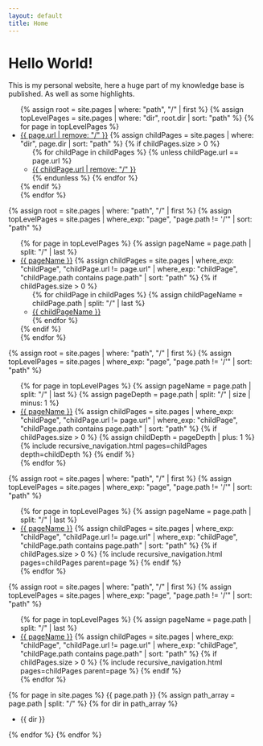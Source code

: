 ```yaml
---
layout: default
title: Home
---
```

# Hello World!

This is my personal website, here a huge part of my knowledge base is published. As well as some highlights.


<ul>
  {% assign root = site.pages | where: "path", "/" | first %}
  {% assign topLevelPages = site.pages | where: "dir", root.dir | sort: "path" %}
  {% for page in topLevelPages %}
    <li>
      <a href="{{ site.baseurl }}{{ page.url }}">{{ page.url | remove: "/" }}</a>
      {% assign childPages = site.pages | where: "dir", page.dir | sort: "path" %}
      {% if childPages.size > 0 %}
        <ul>
          {% for childPage in childPages %}
            {% unless childPage.url == page.url %}
              <li><a href="{{ site.baseurl }}{{ childPage.url }}">{{ childPage.url | remove: "/" }}</a></li>
            {% endunless %}
          {% endfor %}
        </ul>
      {% endif %}
    </li>
  {% endfor %}
</ul>

{% assign root = site.pages | where: "path", "/" | first %}
{% assign topLevelPages = site.pages | where_exp: "page", "page.path != '/'" | sort: "path" %}

<ul>
  {% for page in topLevelPages %}
    {% assign pageName = page.path | split: "/" | last %}
    <li>
      <a href="{{ site.baseurl }}{{ page.url }}">{{ pageName }}</a>
      {% assign childPages = site.pages | where_exp: "childPage", "childPage.url != page.url" | where_exp: "childPage", "childPage.path contains page.path" | sort: "path" %}
      {% if childPages.size > 0 %}
        <ul>
          {% for childPage in childPages %}
            {% assign childPageName = childPage.path | split: "/" | last %}
            <li><a href="{{ site.baseurl }}{{ childPage.url }}">{{ childPageName }}</a></li>
          {% endfor %}
        </ul>
      {% endif %}
    </li>
  {% endfor %}
</ul>

{% assign root = site.pages | where: "path", "/" | first %}
{% assign topLevelPages = site.pages | where_exp: "page", "page.path != '/'" | sort: "path" %}

<ul>
  {% for page in topLevelPages %}
    {% assign pageName = page.path | split: "/" | last %}
    {% assign pageDepth = page.path | split: "/" | size | minus: 1 %}
    <li>
      <a href="{{ site.baseurl }}{{ page.url }}">{{ pageName }}</a>
      {% assign childPages = site.pages | where_exp: "childPage", "childPage.url != page.url" | where_exp: "childPage", "childPage.path contains page.path" | sort: "path" %}
      {% if childPages.size > 0 %}
        {% assign childDepth = pageDepth | plus: 1 %}
        {% include recursive_navigation.html pages=childPages depth=childDepth %}
      {% endif %}
    </li>
  {% endfor %}
</ul>

{% assign root = site.pages | where: "path", "/" | first %}
{% assign topLevelPages = site.pages | where_exp: "page", "page.path != '/'" | sort: "path" %}

<ul>
  {% for page in topLevelPages %}
    {% assign pageName = page.path | split: "/" | last %}
    <li>
      <a href="{{ site.baseurl }}{{ page.url }}">{{ pageName }}</a>
      {% assign childPages = site.pages | where_exp: "childPage", "childPage.url != page.url" | where_exp: "childPage", "childPage.path contains page.path" | sort: "path" %}
      {% if childPages.size > 0 %}
        {% include recursive_navigation.html pages=childPages parent=page %}
      {% endif %}
    </li>
  {% endfor %}
</ul>

{% assign root = site.pages | where: "path", "/" | first %}
{% assign topLevelPages = site.pages | where_exp: "page", "page.path != '/'" | sort: "path" %}

<ul>
  {% for page in topLevelPages %}
    {% assign pageName = page.path | split: "/" | last %}
    <li>
      <a href="{{ site.baseurl }}{{ page.url }}">{{ pageName }}</a>
      {% assign childPages = site.pages | where_exp: "childPage", "childPage.url != page.url" | where_exp: "childPage", "childPage.path contains page.path" | sort: "path" %}
      {% if childPages.size > 0 %}
        {% include recursive_navigation.html pages=childPages parent=page %}
      {% endif %}
    </li>
  {% endfor %}
</ul>

{% for page in site.pages %}
  {{ page.path }}
  {% assign path_array = page.path | split: "/" %}
  {% for dir in path_array %}
    <ul>
      <li>{{ dir }}</li>
    </ul>
  {% endfor %}
{% endfor %}
